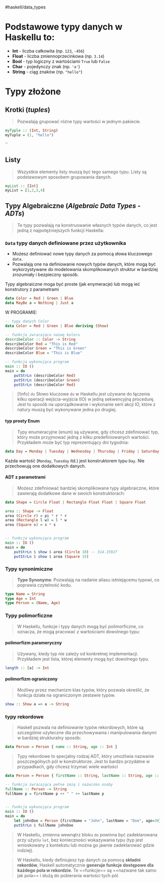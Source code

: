 #haskell/data_types

# Podstawowe typy danych w Haskellu to:

- **Int** - liczba całkowita (np. `123`, `-456`)
- **Float** - liczba zmiennoprzecinkowa (np. `3.14`)
- **Bool** - typ logiczny z wartościami `True` lub `False`
- **Char** - pojedynczy znak (np. `'a'`)
- **String** - ciąg znaków (np. `"hello"`)


# Typy złożone
## Krotki (*tuples*)
> Pozwalają grupować różne typy wartości w jednym pakiecie.
```haskell
myTyple :: (Int, String)
myTuple = (1, "hello")
```
``
## Listy
>Wszystkie elementy listy muszą być tego samego typu. 
>Listy są podstawowym sposobem grupowania danych.

```haskell
myList :: [Int]
myList = [1,2,3,4]
```


## Typy Algebraiczne (*Algebraic Data Types - ADTs*)
> Te typy pozwalają na konstruowanie własnych typów danych, co jest jedną z najpotężniejszych funkcji Haskella:

### `Data` typy danych definiowane przez użytkownika
- Możesz definiować nowe typy danych za pomocą słowa kluczowego `data`. 
- Pozwalają one na definiowanie nowych typów danych, które mogą być wykorzystywane do modelowania skomplikowanych struktur w bardziej zrozumiały i bezpieczny sposób.

Typy algebraiczne moga być proste (jak enymeracje) lub mogą ieć konstrutory z parametrami
```haskell
data Color = Red | Green | Blue
data MayBe a = Nothing | Just a
```

W PROGRAMIE:
```haskell
-- typy danych Color
data Color = Red | Green | Blue deriving (Show)

-- funkcja zwracająca nazwę koloru
describeColor :: Color -> String
describeColor Red = "This is Red"
describeColor Green = "This is Green"
describeColor Blue = "This is Blue"

-- funkcja wykonująca program
main :: IO ()
main = do
	putStrLn (describeColor Red)
	putStrLn (describeColor Green)
	putStrLn (describeColor Red)
```

>[!info] `do`
>Słowo kluczowe `do` w Haskellu jest używane do łączenia kilku operacji wejścia-wyjścia (IO) w jedną sekwencyjną procedurę. Jest to sposób na uporządkowanie i wykonanie serii akcji IO, które z natury muszą być wykonywane jedna po drugiej.




#### typ prosty Enum
> Typy enumeracyjne (enum) są używane, gdy chcesz zdefiniować typ, który może przyjmować jedną z kilku predefiniowanych wartości. Przykładem może być typ reprezentujący dni tygodnia:
```haskell
data Day = Monday | Tuesday | Wednesday | Thursday | Friday | Saturday | Sunday
```
Każda wartość (`Monday`, `Tuesday` itd.) jest konstruktorem typu `Day`. Nie przechowują one dodatkowych danych.

#### ADT z parametrami
>Możesz zdefiniować bardziej skomplikowane typy algebraiczne, które zawierają dodatkowe dane w swoich konstruktorach:
```haskell
data Shape = Circle Float | Rectangle Float Float | Square Float

area :: Shape -> Float
area (Circle r) = pi * r * r
area (Rectangle l w) = l * w
area (Square s) = s * s
  

-- funkcja wykonująca program
main :: IO ()
main = do
	putStrLn $ show $ area (Circle 10) -- 314.15927
	putStrLn $ show $ area (Square 15)
```



### Typy synonimiczne
>**Type Synonyms**: Pozwalają na nadanie aliasu istniejącemu typowi, co poprawia czytelność kodu.
```haskell
type Name = String
type Age = Int
type Person = (Name, Age)
```

### Typy polimorficzne
> W Haskellu, funkcje i typy danych mogą być polimorficzne, co oznacza, że mogą pracować z wartościami dowolnego typu:

#### polimorfizm parameryczny
> Używany, kiedy typ nie zależy od konkretnej implementacji. Przykładem jest lista, której elementy mogą być dowolnego typu.

```haskell
length :: [a] -> Int
```

#### polimorfizm ograniczony
> Możliwy przez mechanizm klas typów, który pozwala określić, że funkcja działa na ograniczonym zestawie typów.

```haskell
show :: Show a => a -> String

```

### typy rekordowe
> Haskell pozwala na definiowanie typów rekordowych, które są szczególnie użyteczne dla przechowywania i manipulowania danymi w bardziej strukturalny sposób:
```haskell
data Person = Person { name :: String, age :: Int }

```

> Typy rekordowe to specjalny rodzaj ADT, który umożliwia nazwanie poszczególnych pól w konstruktorze. Jest to bardzo przydatne w przypadkach, gdy chcesz trzymać wiele wartości

```haskell
data Person = Person { firstName :: String, lastName :: String, age :: Int }

-- funkcja zwracająca pełne imię i nazwisko osoby
fullName :: Person -> String
fullName p = firstName p ++ " " ++ lastName p
  

-- funkcja wykonująca program
main :: IO ()
main = do
	let johnDoe = Person {firstName = "John", lastName = "Doe", age=30}
	putStrLn $ fullName johnDoe
```


> W Haskellu, zmienna wewnątrz bloku `do` powinna być zadeklarowana przy użyciu `let`, bez konieczności wskazywania typu (typ jest wnioskowany z kontekstu lub można go jawnie zadeklarować gdzie indziej).


> W Haskellu, kiedy definiujesz typ danych za pomocą **składni rekordów**, Haskell automatycznie **generuje funkcje dostępowe dla każdego pola w rekordzie**. 
> Te ==funkcje== są ==nazwane tak samo jak pola== i służą do pobierania wartości tych pól.















